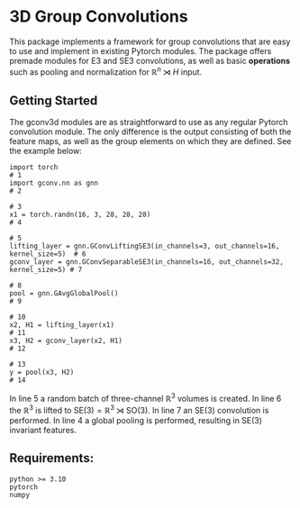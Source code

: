# 3D Group Convolutions

This package implements a framework for group convolutions that are easy to use and implement in existing Pytorch modules. The package offers premade modules for E3 and SE3 convolutions, as well as basic **operations** such as pooling and normalization for $\mathbb{R}^n \rtimes H$ input.

## Getting Started

The gconv3d modules are as straightforward to use as any regular Pytorch convolution module. The only difference is the output consisting of both the feature maps, as well as the group elements on which they are defined. See the example below:

```python3
import torch                                                                        # 1
import gconv.nn as gnn                                                              # 2
                                                                                    # 3
x1 = torch.randn(16, 3, 28, 28, 28)                                                 # 4
                                                                                    # 5
lifting_layer = gnn.GConvLiftingSE3(in_channels=3, out_channels=16, kernel_size=5)  # 6
gconv_layer = gnn.GConvSeparableSE3(in_channels=16, out_channels=32, kernel_size=5) # 7
                                                                                    # 8
pool = gnn.GAvgGlobalPool()                                                         # 9
                                                                                    # 10
x2, H1 = lifting_layer(x1)                                                          # 11
x3, H2 = gconv_layer(x2, H1)                                                        # 12
                                                                                    # 13
y = pool(x3, H2)                                                                    # 14
```

In line 5 a random batch of three-channel $\mathbb{R}^3$ volumes is created. In line 6 the $\mathbb{R}^3$ is lifted to $\text{SE}(3) = \mathbb{R}^3 \rtimes \text{SO}(3)$.  In line 7 an $\text{SE}(3)$ convolution is performed. In line 4 a global pooling is performed, resulting in $\text{SE}(3)$ invariant features.

## Requirements:
```
python >= 3.10
pytorch
numpy
```
